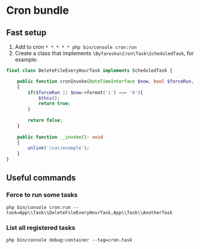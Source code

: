 # Cron bundle

## Fast setup

1. Add to cron `* * * * * php bin/console cron:run`
2. Create a class that implements `\Byfareska\Cron\Task\ScheduledTask`, for example:
```php
final class DeleteFileEveryHourTask implements ScheduledTask {

    public function cronInvoke(DateTimeInterface $now, bool $forceRun, OutputInterface $output): bool
    {
        if($forceRun || $now->format('i') === '0'){
            $this();
            return true;
        }
        
        return false;
    }
    
    public function __invoke(): void
    {
        unlink('/var/example');
    }
}
```
## Useful commands

### Force to run some tasks
```
php bin/console cron:run --task=App\\Task\\DeleteFileEveryHourTask,App\\Task\\AnotherTask
```

### List all registered tasks
```
php bin/console debug:container --tag=cron.task
```